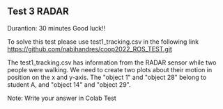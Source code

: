 ## Test 3 RADAR

Durantion: 30 minutes Good luck!!

To solve this test please use test1_tracking.csv in the following link https://github.com/nabihandres/coop2022_ROS_TEST.git

The test1_tracking.csv has information from the RADAR sensor while two people were walking. We need to create two plots about their motion in position on the x and y-axis. The "object 1" and "object 28" belong to student A, and "object 14" and "object 29".


Note: Write your answer in Colab Test


